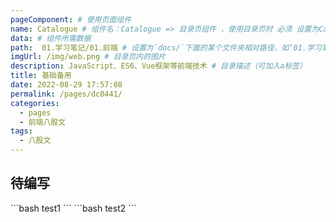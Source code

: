 ```yaml
---
pageComponent: # 使用页面组件
name: Catalogue # 组件名：Catalogue => 目录页组件 ，使用目录页时 必须 设置为Catalogue
data: # 组件所需数据
path:  01.学习笔记/01.前端 # 设置为`docs/`下面的某个文件夹相对路径，如‘01.学习笔记/01.前端’ 或 ’01.学习笔记‘ (有序号的要带序号)
imgUrl: /img/web.png # 目录页内的图片
description: JavaScript、ES6、Vue框架等前端技术 # 目录描述（可加入a标签）
title: 基础备用
date: 2022-08-29 17:57:08
permalink: /pages/dc0441/
categories:
  - pages
  - 前端八股文
tags:
  - 八股文
---
```

## 待编写


<code-group>
  <code-block title="markdown" active>
  ```bash
 test1
  ```
  </code-block>

  <code-block title="NPM">
  ```bash
  test2
  ```
  </code-block>
</code-group>



